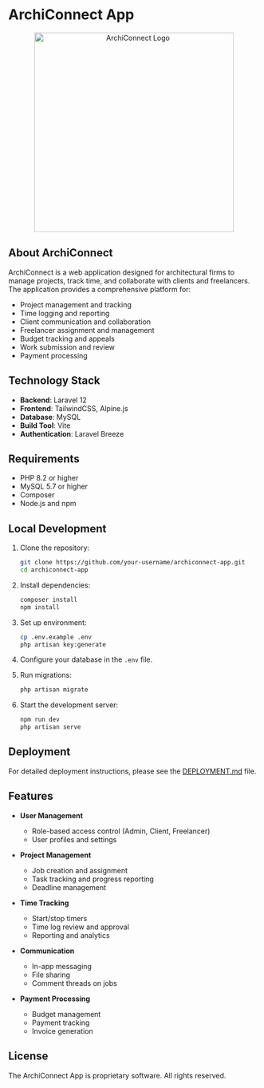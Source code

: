 # ArchiConnect App

<p align="center">
<img src="public/images/logo.png" width="400" alt="ArchiConnect Logo">
</p>

## About ArchiConnect

ArchiConnect is a web application designed for architectural firms to manage projects, track time, and collaborate with clients and freelancers. The application provides a comprehensive platform for:

- Project management and tracking
- Time logging and reporting
- Client communication and collaboration
- Freelancer assignment and management
- Budget tracking and appeals
- Work submission and review
- Payment processing

## Technology Stack

- **Backend**: Laravel 12
- **Frontend**: TailwindCSS, Alpine.js
- **Database**: MySQL
- **Build Tool**: Vite
- **Authentication**: Laravel Breeze

## Requirements

- PHP 8.2 or higher
- MySQL 5.7 or higher
- Composer
- Node.js and npm

## Local Development

1. Clone the repository:

   ```bash
   git clone https://github.com/your-username/archiconnect-app.git
   cd archiconnect-app
   ```

2. Install dependencies:

   ```bash
   composer install
   npm install
   ```

3. Set up environment:

   ```bash
   cp .env.example .env
   php artisan key:generate
   ```

4. Configure your database in the `.env` file.

5. Run migrations:

   ```bash
   php artisan migrate
   ```

6. Start the development server:

   ```bash
   npm run dev
   php artisan serve
   ```

## Deployment

For detailed deployment instructions, please see the [DEPLOYMENT.md](DEPLOYMENT.md) file.

## Features

- **User Management**
  - Role-based access control (Admin, Client, Freelancer)
  - User profiles and settings

- **Project Management**
  - Job creation and assignment
  - Task tracking and progress reporting
  - Deadline management

- **Time Tracking**
  - Start/stop timers
  - Time log review and approval
  - Reporting and analytics

- **Communication**
  - In-app messaging
  - File sharing
  - Comment threads on jobs

- **Payment Processing**
  - Budget management
  - Payment tracking
  - Invoice generation

## License

The ArchiConnect App is proprietary software. All rights reserved.
